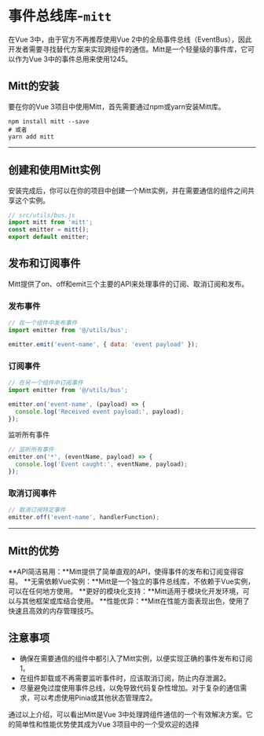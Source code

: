 # 事件总线库-`mitt`

在Vue 3中，由于官方不再推荐使用Vue 2中的全局事件总线（EventBus），因此开发者需要寻找替代方案来实现跨组件的通信。Mitt是一个轻量级的事件库，它可以作为Vue 3中的事件总用来使用1245。

## Mitt的安装

要在你的Vue 3项目中使用Mitt，首先需要通过npm或yarn安装Mitt库。

```shell
npm install mitt --save
# 或者
yarn add mitt
```

---

## 创建和使用Mitt实例

安装完成后，你可以在你的项目中创建一个Mitt实例，并在需要通信的组件之间共享这个实例。

```js
// src/utils/bus.js
import mitt from 'mitt';
const emitter = mitt();
export default emitter;
```

## 发布和订阅事件

Mitt提供了on、off和emit三个主要的API来处理事件的订阅、取消订阅和发布。

### 发布事件

```js
// 在一个组件中发布事件
import emitter from '@/utils/bus';

emitter.emit('event-name', { data: 'event payload' });
```

### 订阅事件

```js
// 在另一个组件中订阅事件
import emitter from '@/utils/bus';

emitter.on('event-name', (payload) => {
  console.log('Received event payload:', payload);
});
```

监听所有事件

```js
// 监听所有事件
emitter.on('*', (eventName, payload) => {
  console.log('Event caught:', eventName, payload);
});
```

### 取消订阅事件

```js
// 取消订阅特定事件
emitter.off('event-name', handlerFunction);
```

---

## Mitt的优势

**API简洁易用：**Mitt提供了简单直观的API，使得事件的发布和订阅变得容易。
**无需依赖Vue实例：**Mitt是一个独立的事件总线库，不依赖于Vue实例，可以在任何地方使用。
**更好的模块化支持：**Mitt适用于模块化开发环境，可以与其他框架或库结合使用。
**性能优异：**Mitt在性能方面表现出色，使用了快速且高效的内存管理技巧。

## 注意事项

* 确保在需要通信的组件中都引入了Mitt实例，以便实现正确的事件发布和订阅1。
* 在组件卸载或不再需要监听事件时，应该取消订阅，防止内存泄漏2。
* 尽量避免过度使用事件总线，以免导致代码复杂性增加。对于复杂的通信需求，可以考虑使用Pinia或其他状态管理库2。

通过以上介绍，可以看出Mitt是Vue 3中处理跨组件通信的一个有效解决方案。它的简单性和性能优势使其成为Vue 3项目中的一个受欢迎的选择
